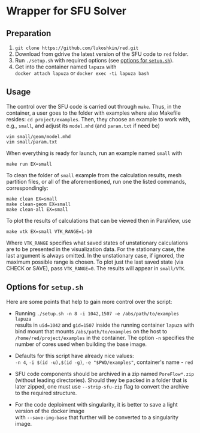 # Wrapper for SFU Solver

## Preparation

1. ```git clone https://github.com/lukoshkin/red.git```
1. Download from gdrive the latest version of the SFU code
   to `red` folder.
1. Run `./setup.sh` with required options (see [options for `setup.sh`](#options-for-setupsh)).
1. Get into the container named `lapuza` with  
   ```docker attach lapuza``` or ```docker exec -ti lapuza bash```


## Usage

The control over the SFU code is carried out through `make`.
Thus, in the container, a user goes to the folder with examples where
also Makefile resides: `cd project/examples`. Then, they choose an example
to work with, e.g., `small`, and adjust its `model.mhd` (and `param.txt` if need be)

```
vim small/geom/model.mhd
vim small/param.txt
```

When everything is ready for launch, run an example named `small` with

```
make run EX=small
```

To clean the folder of `small` example from the calculation results, mesh partition files,
or all of the aforementioned, run one the listed commands, correspondingly:

```
make clean EX=small
make clean-geom EX=small
make clean-all EX=small
```

To plot the results of calculations that can be viewed then in ParaView, use

```
make vtk EX=small VTK_RANGE=1-10
```

Where `VTK_RANGE` specifies what saved states of unstationary calculations
are to be presented in the visualization data. For the stationary case,
the last argument is always omitted. In the unstationary case, if ignored,
the maximum possible range is chosen. To plot just the last saved state
(via CHECK or SAVE), pass `VTK_RANGE=0`. The results will appear in `small/VTK`.

## Options for `setup.sh`

Here are some points that help to gain more control over the script:

   * Running ```./setup.sh -n 8 -i 1042,1507 -e /abs/path/to/examples lapuza```  
   results in `uid=1042` and `gid=1507` inside the running container `lapuza` with
   bind mount that mounts `/abs/path/to/examples` on the host to `/home/red/project/examples`
   in the container. The option `-n` specifies the number of cores used
   when building the base image.

   * Defaults for this script have already nice values:  
   `-n 4`, `-i $(id -u),$(id -g)`, `-e "$PWD/examples"`, container's name - `red`

   * SFU code components should be archived in a zip named `PoreFlow*.zip`
     (without leading directories). Should they be packed in a folder
     that is later zipped, one must use `--strip-sfu-zip` flag to
     convert the archive to the required structure.

   * For the code deploiment with singularity, it is better to save a light
     version of the docker image <br> with `--save-img-base` that further will
     be converted to a singularity image.
